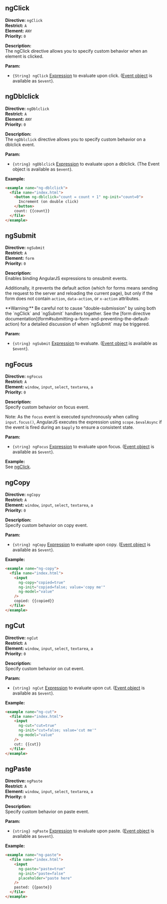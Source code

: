 ## ngClick

**Directive:** `ngClick`  
**Restrict:** `A`  
**Element:** `ANY`  
**Priority:** `0`

**Description:**  
The ngClick directive allows you to specify custom behavior when an element is clicked.

**Param:**

- `{String} ngClick` [Expression](guide/expression) to evaluate upon click. ([Event object](guide/expression#-event-) is available as `$event`).

## ngDblclick

**Directive:** `ngDblclick`  
**Restrict:** `A`  
**Element:** `ANY`  
**Priority:** `0`

**Description:**  
The `ngDblclick` directive allows you to specify custom behavior on a dblclick event.

**Param:**

- `{string} ngDblclick` [Expression](guide/expression) to evaluate upon a dblclick. (The Event object is available as `$event`).

**Example:**

```html
<example name="ng-dblclick">
  <file name="index.html">
    <button ng-dblclick="count = count + 1" ng-init="count=0">
      Increment (on double click)
    </button>
    count: {{count}}
  </file>
</example>
```

## ngSubmit

**Directive:** `ngSubmit`  
**Restrict:** `A`  
**Element:** `form`  
**Priority:** `0`

**Description:**  
Enables binding AngularJS expressions to onsubmit events.

Additionally, it prevents the default action (which for forms means sending the request to the server and reloading the current page), but only if the form does not contain `action`, `data-action`, or `x-action` attributes.

<div class="alert alert-warning">
**Warning:** Be careful not to cause "double-submission" by using both the `ngClick` and `ngSubmit` handlers together. See the [form directive documentation](form#submitting-a-form-and-preventing-the-default-action) for a detailed discussion of when `ngSubmit` may be triggered.
</div>

**Param:**

- `{string} ngSubmit` [Expression](guide/expression) to evaluate. ([Event object](guide/expression#-event-) is available as `$event`).

## ngFocus

**Directive:** `ngFocus`  
**Restrict:** `A`  
**Element:** `window`, `input`, `select`, `textarea`, `a`  
**Priority:** `0`

**Description:**  
Specify custom behavior on focus event.

Note: As the `focus` event is executed synchronously when calling `input.focus()`, AngularJS executes the expression using `scope.$evalAsync` if the event is fired during an `$apply` to ensure a consistent state.

**Param:**

- `{string} ngFocus` [Expression](guide/expression) to evaluate upon focus. ([Event object](guide/expression#-event-) is available as `$event`).

**Example:**  
See [ngClick](ng.directive:ngClick).

## ngCopy

**Directive:** `ngCopy`  
**Restrict:** `A`  
**Element:** `window`, `input`, `select`, `textarea`, `a`  
**Priority:** `0`

**Description:**  
Specify custom behavior on copy event.

**Param:**

- `{string} ngCopy` [Expression](guide/expression) to evaluate upon copy. ([Event object](guide/expression#-event-) is available as `$event`).

**Example:**

```html
<example name="ng-copy">
  <file name="index.html">
    <input
      ng-copy="copied=true"
      ng-init="copied=false; value='copy me'"
      ng-model="value"
    />
    copied: {{copied}}
  </file>
</example>
```

## ngCut

**Directive:** `ngCut`  
**Restrict:** `A`  
**Element:** `window`, `input`, `select`, `textarea`, `a`  
**Priority:** `0`

**Description:**  
Specify custom behavior on cut event.

**Param:**

- `{string} ngCut` [Expression](guide/expression) to evaluate upon cut. ([Event object](guide/expression#-event-) is available as `$event`).

**Example:**

```html
<example name="ng-cut">
  <file name="index.html">
    <input
      ng-cut="cut=true"
      ng-init="cut=false; value='cut me'"
      ng-model="value"
    />
    cut: {{cut}}
  </file>
</example>
```

## ngPaste

**Directive:** `ngPaste`  
**Restrict:** `A`  
**Element:** `window`, `input`, `select`, `textarea`, `a`  
**Priority:** `0`

**Description:**  
Specify custom behavior on paste event.

**Param:**

- `{string} ngPaste` [Expression](guide/expression) to evaluate upon paste. ([Event object](guide/expression#-event-) is available as `$event`).

**Example:**

```html
<example name="ng-paste">
  <file name="index.html">
    <input
      ng-paste="paste=true"
      ng-init="paste=false"
      placeholder="paste here"
    />
    pasted: {{paste}}
  </file>
</example>
```
